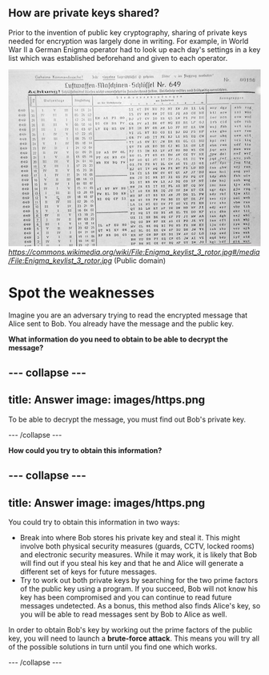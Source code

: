 ## How are private keys shared?

Prior to the invention of public key cryptography, sharing of private keys needed for encryption was largely done in writing. For example, in World War II a German Enigma operator had to look up each day's settings in a key list which was established beforehand and given to each operator.

![Luftwaffe settings](images/luftwaffe-settings.png)
*https://commons.wikimedia.org/wiki/File:Enigma_keylist_3_rotor.jpg#/media/File:Enigma_keylist_3_rotor.jpg*
(Public domain)


# Spot the weaknesses

Imagine you are an adversary trying to read the encrypted message that Alice sent to Bob. You already have the message and the public key.

**What information do you need to obtain to be able to decrypt the message?**

--- collapse ---
---
title: Answer
image: images/https.png
---

To be able to decrypt the message, you must find out Bob's private key.

--- /collapse ---


**How could you try to obtain this information?**

--- collapse ---
---
title: Answer
image: images/https.png
---

You could try to obtain this information in two ways:

- Break into where Bob stores his private key and steal it. This might involve both physical security measures (guards, CCTV, locked rooms) and electronic security measures. While it may work, it is likely that Bob will find out if you steal his key and that he and Alice will generate a different set of keys for future messages.
- Try to work out both private keys by searching for the two prime factors of the public key using a program. If you succeed, Bob will not know his key has been compromised and you can continue to read future messages undetected. As a bonus, this method also finds Alice's key, so you will be able to read messages sent by Bob to Alice as well.

In order to obtain Bob's key by working out the prime factors of the public key, you will need to launch a **brute-force attack**. This means you will try all of the possible solutions in turn until you find one which works.


--- /collapse ---
